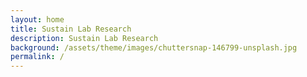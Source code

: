 ```yaml
---
layout: home
title: Sustain Lab Research
description: Sustain Lab Research
background: /assets/theme/images/chuttersnap-146799-unsplash.jpg
permalink: /
---
```

